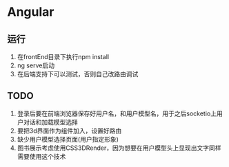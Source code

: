 # Angular

## 运行

1. 在frontEnd目录下执行npm install
2. ng serve启动
3. 在后端支持下可以测试，否则自己改路由调试

## TODO

1. 登录后要在前端浏览器保存好用户名，和用户模型名，用于之后socketio上用户对话和加载模型选择
2. 要把3d界面作为组件加入，设置好路由
3. 缺少用户模型选择页面(用户指定形象)
4. 图书展示考虑使用CSS3DRender，因为想要在用户模型头上显现出文字同样需要使用这个技术
